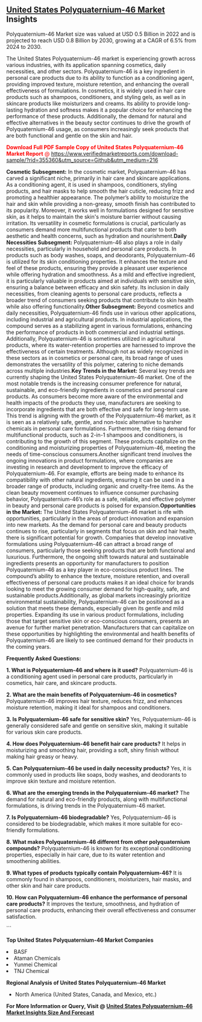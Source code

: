 <h2><a href="https://www.verifiedmarketreports.com/download-sample/?rid=355360&amp;utm_source=Github&amp;utm_medium=216" target="_blank">United States Polyquaternium-46 Market</a> Insights</h2><p>Polyquaternium-46 Market size was valued at USD 0.5 Billion in 2022 and is projected to reach USD 0.8 Billion by 2030, growing at a CAGR of 6.5% from 2024 to 2030.</p><p><p>The United States Polyquaternium-46 market is experiencing growth across various industries, with its application spanning cosmetics, daily necessities, and other sectors. Polyquaternium-46 is a key ingredient in personal care products due to its ability to function as a conditioning agent, providing improved texture, moisture retention, and enhancing the overall effectiveness of formulations. In cosmetics, it is widely used in hair care products such as shampoos, conditioners, and styling gels, as well as in skincare products like moisturizers and creams. Its ability to provide long-lasting hydration and softness makes it a popular choice for enhancing the performance of these products. Additionally, the demand for natural and effective alternatives in the beauty sector continues to drive the growth of Polyquaternium-46 usage, as consumers increasingly seek products that are both functional and gentle on the skin and hair. <p><span class=""><span style="color: #ff0000;"><strong>Download Full PDF Sample Copy of United States Polyquaternium-46 Market Report</strong> @ </span><a href="https://www.verifiedmarketreports.com/download-sample/?rid=355360&amp;utm_source=Github&amp;utm_medium=216" target="_blank">https://www.verifiedmarketreports.com/download-sample/?rid=355360&amp;utm_source=Github&amp;utm_medium=216</a></span></p></p><p><strong>Cosmetic Subsegment:</strong> In the cosmetic market, Polyquaternium-46 has carved a significant niche, primarily in hair care and skincare applications. As a conditioning agent, it is used in shampoos, conditioners, styling products, and hair masks to help smooth the hair cuticle, reducing frizz and promoting a healthier appearance. The polymer’s ability to moisturize the hair and skin while providing a non-greasy, smooth finish has contributed to its popularity. Moreover, it works well in formulations designed for sensitive skin, as it helps to maintain the skin's moisture barrier without causing irritation. Its versatility in cosmetic formulations is crucial, particularly as consumers demand more multifunctional products that cater to both aesthetic and health concerns, such as hydration and nourishment.<strong>Daily Necessities Subsegment:</strong> Polyquaternium-46 also plays a role in daily necessities, particularly in household and personal care products. In products such as body washes, soaps, and deodorants, Polyquaternium-46 is utilized for its skin conditioning properties. It enhances the texture and feel of these products, ensuring they provide a pleasant user experience while offering hydration and smoothness. As a mild and effective ingredient, it is particularly valuable in products aimed at individuals with sensitive skin, ensuring a balance between efficacy and skin safety. Its inclusion in daily necessities, from cleaning agents to personal care products, reflects a broader trend of consumers seeking products that contribute to skin health while also offering functionality.<strong>Other Subsegment:</strong> Beyond cosmetics and daily necessities, Polyquaternium-46 finds use in various other applications, including industrial and agricultural products. In industrial applications, the compound serves as a stabilizing agent in various formulations, enhancing the performance of products in both commercial and industrial settings. Additionally, Polyquaternium-46 is sometimes utilized in agricultural products, where its water-retention properties are harnessed to improve the effectiveness of certain treatments. Although not as widely recognized in these sectors as in cosmetics or personal care, its broad range of uses demonstrates the versatility of this polymer, catering to niche demands across multiple industries.<strong>Key Trends in the Market:</strong> Several key trends are currently shaping the United States Polyquaternium-46 market. One of the most notable trends is the increasing consumer preference for natural, sustainable, and eco-friendly ingredients in cosmetics and personal care products. As consumers become more aware of the environmental and health impacts of the products they use, manufacturers are seeking to incorporate ingredients that are both effective and safe for long-term use. This trend is aligning with the growth of the Polyquaternium-46 market, as it is seen as a relatively safe, gentle, and non-toxic alternative to harsher chemicals in personal care formulations. Furthermore, the rising demand for multifunctional products, such as 2-in-1 shampoos and conditioners, is contributing to the growth of this segment. These products capitalize on the conditioning and moisturizing properties of Polyquaternium-46, meeting the needs of time-conscious consumers.Another significant trend involves the ongoing innovations in product formulations, where companies are investing in research and development to improve the efficacy of Polyquaternium-46. For example, efforts are being made to enhance its compatibility with other natural ingredients, ensuring it can be used in a broader range of products, including organic and cruelty-free items. As the clean beauty movement continues to influence consumer purchasing behavior, Polyquaternium-46’s role as a safe, reliable, and effective polymer in beauty and personal care products is poised for expansion.<strong>Opportunities in the Market:</strong> The United States Polyquaternium-46 market is rife with opportunities, particularly in the areas of product innovation and expansion into new markets. As the demand for personal care and beauty products continues to rise, particularly in segments that focus on skin and hair health, there is significant potential for growth. Companies that develop innovative formulations using Polyquaternium-46 can attract a broad range of consumers, particularly those seeking products that are both functional and luxurious. Furthermore, the ongoing shift towards natural and sustainable ingredients presents an opportunity for manufacturers to position Polyquaternium-46 as a key player in eco-conscious product lines. The compound’s ability to enhance the texture, moisture retention, and overall effectiveness of personal care products makes it an ideal choice for brands looking to meet the growing consumer demand for high-quality, safe, and sustainable products.Additionally, as global markets increasingly prioritize environmental sustainability, Polyquaternium-46 can be positioned as a solution that meets these demands, especially given its gentle and mild properties. Expanding its use in various product formulations, including those that target sensitive skin or eco-conscious consumers, presents an avenue for further market penetration. Manufacturers that can capitalize on these opportunities by highlighting the environmental and health benefits of Polyquaternium-46 are likely to see continued demand for their products in the coming years.<p><strong>Frequently Asked Questions:</strong></p><p><strong>1. What is Polyquaternium-46 and where is it used?</strong> Polyquaternium-46 is a conditioning agent used in personal care products, particularly in cosmetics, hair care, and skincare products.</p><p><strong>2. What are the main benefits of Polyquaternium-46 in cosmetics?</strong> Polyquaternium-46 improves hair texture, reduces frizz, and enhances moisture retention, making it ideal for shampoos and conditioners.</p><p><strong>3. Is Polyquaternium-46 safe for sensitive skin?</strong> Yes, Polyquaternium-46 is generally considered safe and gentle on sensitive skin, making it suitable for various skin care products.</p><p><strong>4. How does Polyquaternium-46 benefit hair care products?</strong> It helps in moisturizing and smoothing hair, providing a soft, shiny finish without making hair greasy or heavy.</p><p><strong>5. Can Polyquaternium-46 be used in daily necessity products?</strong> Yes, it is commonly used in products like soaps, body washes, and deodorants to improve skin texture and moisture retention.</p><p><strong>6. What are the emerging trends in the Polyquaternium-46 market?</strong> The demand for natural and eco-friendly products, along with multifunctional formulations, is driving trends in the Polyquaternium-46 market.</p><p><strong>7. Is Polyquaternium-46 biodegradable?</strong> Yes, Polyquaternium-46 is considered to be biodegradable, which makes it more suitable for eco-friendly formulations.</p><p><strong>8. What makes Polyquaternium-46 different from other polyquaternium compounds?</strong> Polyquaternium-46 is known for its exceptional conditioning properties, especially in hair care, due to its water retention and smoothening abilities.</p><p><strong>9. What types of products typically contain Polyquaternium-46?</strong> It is commonly found in shampoos, conditioners, moisturizers, hair masks, and other skin and hair care products.</p><p><strong>10. How can Polyquaternium-46 enhance the performance of personal care products?</strong> It improves the texture, smoothness, and hydration of personal care products, enhancing their overall effectiveness and consumer satisfaction.</p>```</p><p><strong>Top United States Polyquaternium-46 Market Companies</strong></p><div data-test-id=""><p><li>BASF</li><li> Ataman Chemicals</li><li> Yunmei Chemical</li><li> TNJ Chemical</li></p><div><strong>Regional Analysis of&nbsp;United States Polyquaternium-46 Market</strong></div><ul><li dir="ltr"><p dir="ltr">North America&nbsp;(United States, Canada, and Mexico, etc.)</p></li></ul><p><strong>For More Information or Query, Visit @&nbsp;</strong><strong><a href="https://www.verifiedmarketreports.com/product/polyquaternium-46-market/?utm_source=Github&amp;utm_medium=216" target="_blank">United States Polyquaternium-46 Market Insights Size And Forecast</a></strong></p></div>
